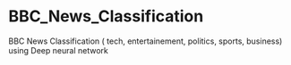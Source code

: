 # BBC_News_Classification
BBC News Classification ( tech, entertainement, politics, sports, business) using Deep neural network
